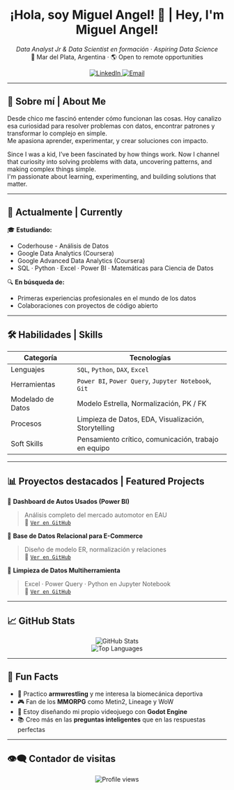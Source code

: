 <h1 align="center">¡Hola, soy Miguel Angel! 👋 | Hey, I'm Miguel Angel!</h1>

<p align="center">
  <em>Data Analyst Jr & Data Scientist en formación · Aspiring Data Science</em><br>
  📍 Mar del Plata, Argentina · 🌎 Open to remote opportunities

</p>

<p align="center">
  <a href="https://www.linkedin.com/in/miguelangeldirocco/" target="_blank">
    <img alt="LinkedIn" src="https://img.shields.io/badge/LinkedIn-blue?logo=linkedin&style=flat&logoColor=white" />
  </a>
  <a href="mailto:migueldirocco.ds@gmail.com">
    <img alt="Email" src="https://img.shields.io/badge/Email-D14836?logo=gmail&style=flat&logoColor=white" />
  </a>
</p>

---

## 🧠 Sobre mí | About Me

Desde chico me fascinó entender cómo funcionan las cosas. Hoy canalizo esa curiosidad para resolver problemas con datos, encontrar patrones y transformar lo complejo en simple.  
Me apasiona aprender, experimentar, y crear soluciones con impacto.

Since I was a kid, I’ve been fascinated by how things work. Now I channel that curiosity into solving problems with data, uncovering patterns, and making complex things simple.  
I'm passionate about learning, experimenting, and building solutions that matter.

---

## 🚀 Actualmente | Currently

🎓 **Estudiando:**
- Coderhouse - Análisis de Datos
- Google Data Analytics (Coursera)
- Google Advanced Data Analytics (Coursera)
- SQL · Python · Excel · Power BI · Matemáticas para Ciencia de Datos

🔍 **En búsqueda de:**
- Primeras experiencias profesionales en el mundo de los datos
- Colaboraciones con proyectos de código abierto

---

## 🛠️ Habilidades | Skills

| Categoría             | Tecnologías                                           |
|----------------------|--------------------------------------------------------|
| Lenguajes            | `SQL`, `Python`, `DAX`, `Excel`                        |
| Herramientas         | `Power BI`, `Power Query`, `Jupyter Notebook`, `Git`  |
| Modelado de Datos    | Modelo Estrella, Normalización, PK / FK                |
| Procesos             | Limpieza de Datos, EDA, Visualización, Storytelling   |
| Soft Skills          | Pensamiento crítico, comunicación, trabajo en equipo  |

---

## 📊 Proyectos destacados | Featured Projects

🔹 **Dashboard de Autos Usados (Power BI)**  
> Análisis completo del mercado automotor en EAU  
🔗 [`Ver en GitHub`](https://github.com/maikdirocco/proyecto-autos)

🔹 **Base de Datos Relacional para E-Commerce**  
> Diseño de modelo ER, normalización y relaciones  
🔗 [`Ver en GitHub`](https://github.com/maikdirocco/modelo-ecommerce)

🔹 **Limpieza de Datos Multiherramienta**  
> Excel · Power Query · Python en Jupyter Notebook  
🔗 [`Ver en GitHub`](https://github.com/maikdirocco/limpieza-datos)

---

## 📈 GitHub Stats

<p align="center">
  <img src="https://github-readme-stats.vercel.app/api?username=maikdirocco&show_icons=true&theme=default&hide_title=true&hide_border=true" alt="GitHub Stats" />
  <br>
  <img src="https://github-readme-stats.vercel.app/api/top-langs/?username=maikdirocco&layout=compact&hide_border=true" alt="Top Languages" />
</p>

---

## 🧩 Fun Facts

- 💪 Practico **armwrestling** y me interesa la biomecánica deportiva  
- 🎮 Fan de los **MMORPG** como Metin2, Lineage y WoW  
- 🧩 Estoy diseñando mi propio videojuego con **Godot Engine**  
- 📚 Creo más en las **preguntas inteligentes** que en las respuestas perfectas

---

## 👁️‍🗨️ Contador de visitas

<p align="center">
  <img src="https://komarev.com/ghpvc/?username=maikdirocco&color=blue" alt="Profile views" />
</p>
